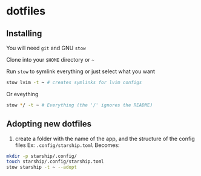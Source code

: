 # dotfiles

## Installing

You will need `git` and GNU `stow`

Clone into your `$HOME` directory or `~`

Run `stow` to symlink everything or just select what you want

```bash
stow lvim -t ~ # creates symlinks for lvim configs
```

Or eveything
```bash
stow */ -t ~ # Everything (the '/' ignores the README)
```

## Adopting new dotfiles

1. create a folder with the name of the app, and the structure of the config files
Ex: `.config/starship.toml`
Becomes:
```bash
mkdir -p starship/.config/
touch starship/.config/starship.toml
stow starship -t ~ --adopt
```
